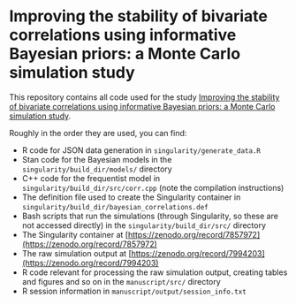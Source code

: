 # Improving the stability of bivariate correlations using informative Bayesian priors: a Monte Carlo simulation study

This repository contains all code used for the study [Improving the stability of bivariate correlations using informative Bayesian priors: a Monte Carlo simulation study](https://www.frontiersin.org/articles/10.3389/fpsyg.2023.1253452/full).

Roughly in the order they are used, you can find:

* R code for JSON data generation in `singularity/generate_data.R`
* Stan code for the Bayesian models in the `singularity/build_dir/models/` directory
* C++ code for the frequentist model in `singularity/build_dir/src/corr.cpp` (note the compilation instructions)
* The definition file used to create the Singularity container in `singularity/build_dir/bayesian_correlations.def`
* Bash scripts that run the simulations (through Singularity, so these are not accessed directly) in the `singularity/build_dir/src/` directory
* The Singularity container at [https://zenodo.org/record/7857972](https://zenodo.org/record/7857972)
* The raw simulation output at [https://zenodo.org/record/7994203](https://zenodo.org/record/7994203)
* R code relevant for processing the raw simulation output, creating tables and figures and so on in the `manuscript/src/` directory
* R session information in `manuscript/output/session_info.txt`
